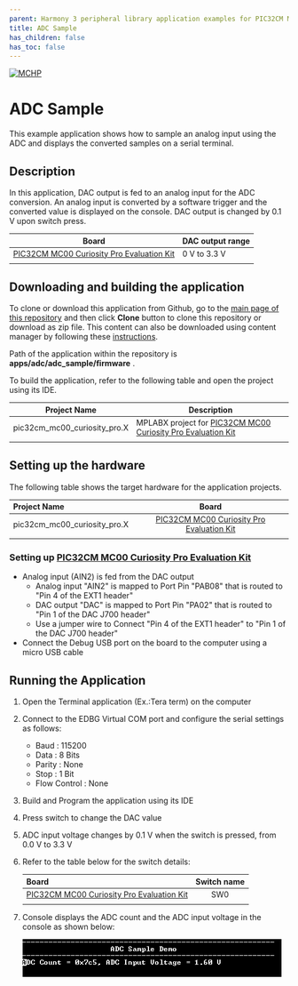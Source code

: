 ```yaml
---
parent: Harmony 3 peripheral library application examples for PIC32CM MC00 family
title: ADC Sample 
has_children: false
has_toc: false
---
```


[![MCHP](https://www.microchip.com/ResourcePackages/Microchip/assets/dist/images/logo.png)](https://www.microchip.com)

# ADC Sample

This example application shows how to sample an analog input using the ADC and displays the converted samples on a serial terminal.

## Description

In this application, DAC output is fed to an analog input for the ADC conversion. An analog input is converted by a software trigger and the converted value is displayed on the console. DAC output is changed by 0.1 V upon switch press.

| Board | DAC output range|
| ----- | --------------- |
| [PIC32CM MC00 Curiosity Pro Evaluation Kit](https://www.microchip.com/Developmenttools/ProductDetails/EV15N46A) | 0 V to 3.3 V |
|||

## Downloading and building the application

To clone or download this application from Github, go to the [main page of this repository](https://github.com/Microchip-MPLAB-Harmony/csp_apps_pic32cm_mc00) and then click **Clone** button to clone this repository or download as zip file.
This content can also be downloaded using content manager by following these [instructions](https://github.com/Microchip-MPLAB-Harmony/contentmanager/wiki).

Path of the application within the repository is **apps/adc/adc_sample/firmware** .

To build the application, refer to the following table and open the project using its IDE.

| Project Name      | Description                                    |
| ----------------- | ---------------------------------------------- |
| pic32cm_mc00_curiosity_pro.X | MPLABX project for [PIC32CM MC00 Curiosity Pro Evaluation Kit](https://www.microchip.com/Developmenttools/ProductDetails/EV15N46A) |
|||

## Setting up the hardware

The following table shows the target hardware for the application projects.

| Project Name| Board|
|:---------|:---------:|
| pic32cm_mc00_curiosity_pro.X | [PIC32CM MC00 Curiosity Pro Evaluation Kit](https://www.microchip.com/Developmenttools/ProductDetails/EV15N46A)
|||

### Setting up [PIC32CM MC00 Curiosity Pro Evaluation Kit](https://www.microchip.com/Developmenttools/ProductDetails/EV15N46A)

- Analog input (AIN2) is fed from the DAC output
  - Analog input "AIN2" is mapped to Port Pin "PAB08" that is routed to "Pin 4 of the EXT1 header"
  - DAC output "DAC" is mapped to Port Pin "PA02" that is routed to "Pin 1 of the DAC J700 header"
  - Use a jumper wire to Connect "Pin 4 of the EXT1 header" to "Pin 1 of the DAC J700 header"
- Connect the Debug USB port on the board to the computer using a micro USB cable

## Running the Application

1. Open the Terminal application (Ex.:Tera term) on the computer
2. Connect to the EDBG Virtual COM port and configure the serial settings as follows:
    - Baud : 115200
    - Data : 8 Bits
    - Parity : None
    - Stop : 1 Bit
    - Flow Control : None
3. Build and Program the application using its IDE
4. Press switch to change the DAC value
5. ADC input voltage changes by 0.1 V when the switch is pressed, from 0.0 V to 3.3 V
6. Refer to the table below for the switch details:

    | Board| Switch name |
    |:---------|:---------:|
    | [PIC32CM MC00 Curiosity Pro Evaluation Kit](https://www.microchip.com/Developmenttools/ProductDetails/EV15N46A)    | SW0|
    |||

7. Console displays the ADC count and the ADC input voltage in the console as shown below:

    ![output](images/output_adc_sample.png)
